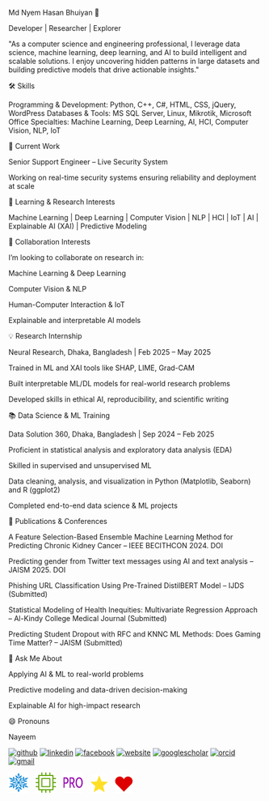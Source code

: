 Md Nyem Hasan Bhuiyan 👋

Developer | Researcher | Explorer

"As a computer science and engineering professional, I leverage data science, machine learning, deep learning, and AI to build intelligent and scalable solutions. I enjoy uncovering hidden patterns in large datasets and building predictive models that drive actionable insights."

🛠 Skills

Programming & Development: Python, C++, C#, HTML, CSS, jQuery, WordPress
Databases & Tools: MS SQL Server, Linux, Mikrotik, Microsoft Office
Specialties: Machine Learning, Deep Learning, AI, HCI, Computer Vision, NLP, IoT

🔭 Current Work

Senior Support Engineer – Live Security System

Working on real-time security systems ensuring reliability and deployment at scale

🌱 Learning & Research Interests

Machine Learning | Deep Learning | Computer Vision | NLP | HCI | IoT | AI | Explainable AI (XAI) | Predictive Modeling

👯 Collaboration Interests

I’m looking to collaborate on research in:

Machine Learning & Deep Learning

Computer Vision & NLP

Human-Computer Interaction & IoT

Explainable and interpretable AI models

💡 Research Internship

Neural Research, Dhaka, Bangladesh | Feb 2025 – May 2025

Trained in ML and XAI tools like SHAP, LIME, Grad-CAM

Built interpretable ML/DL models for real-world research problems

Developed skills in ethical AI, reproducibility, and scientific writing

📚 Data Science & ML Training

Data Solution 360, Dhaka, Bangladesh | Sep 2024 – Feb 2025

Proficient in statistical analysis and exploratory data analysis (EDA)

Skilled in supervised and unsupervised ML

Data cleaning, analysis, and visualization in Python (Matplotlib, Seaborn) and R (ggplot2)

Completed end-to-end data science & ML projects

📝 Publications & Conferences

A Feature Selection-Based Ensemble Machine Learning Method for Predicting Chronic Kidney Cancer – IEEE BECITHCON 2024. DOI

Predicting gender from Twitter text messages using AI and text analysis – JAISM 2025. DOI

Phishing URL Classification Using Pre-Trained DistilBERT Model – IJDS (Submitted)

Statistical Modeling of Health Inequities: Multivariate Regression Approach – Al-Kindy College Medical Journal (Submitted)

Predicting Student Dropout with RFC and KNNC ML Methods: Does Gaming Time Matter? – JAISM (Submitted)

💬 Ask Me About

Applying AI & ML to real-world problems

Predictive modeling and data-driven decision-making

Explainable AI for high-impact research

😄 Pronouns

Nayeem


[<img src='https://cdn.jsdelivr.net/npm/simple-icons@3.0.1/icons/github.svg' alt='github' height='40'>](https://github.com/hasannyem)  [<img src='https://cdn.jsdelivr.net/npm/simple-icons@3.0.1/icons/linkedin.svg' alt='linkedin' height='40'>](https://www.linkedin.com/in/md-nyem-hasan-bhuiyan-80162433a/)  [<img src='https://cdn.jsdelivr.net/npm/simple-icons@3.0.1/icons/facebook.svg' alt='facebook' height='40'>](https://www.facebook.com/mebnh)  [<img src='https://cdn.jsdelivr.net/npm/simple-icons@3.0.1/icons/icloud.svg' alt='website' height='40'>](https://sites.google.com/view/nyemhasan?usp=sharing)  [<img src='https://cdn.jsdelivr.net/npm/simple-icons@3.0.1/icons/googlescholar.svg' alt='googlescholar' height='40'>](https://scholar.google.com/citations?hl=en&authuser=2&user=Sbu4y_sAAAAJ)  [<img src='https://cdn.jsdelivr.net/npm/simple-icons@3.0.1/icons/orcid.svg' alt='orcid' height='40'>](https://orcid.org/0009-0001-6409-4005)  [<img src='https://cdn.jsdelivr.net/npm/simple-icons@3.0.1/icons/gmail.svg' alt='gmail' height='40'>](nyemhasan.diu@gmail.com)  

<a href='https://archiveprogram.github.com/'><img src='https://raw.githubusercontent.com/acervenky/animated-github-badges/master/assets/acbadge.gif' width='40' height='40'></a> <a href='https://docs.github.com/en/developers'><img src='https://raw.githubusercontent.com/acervenky/animated-github-badges/master/assets/devbadge.gif' width='40' height='40'></a> <a href='https://github.com/pricing'><img src='https://raw.githubusercontent.com/acervenky/animated-github-badges/master/assets/pro.gif' width='40' height='40'></a> <a href='https://stars.github.com/'><img src='https://raw.githubusercontent.com/acervenky/animated-github-badges/master/assets/starbadge.gif' width='35' height='35'></a> <a href='https://docs.github.com/en/github/supporting-the-open-source-community-with-github-sponsors'><img src='https://raw.githubusercontent.com/acervenky/animated-github-badges/master/assets/sponsorbadge.gif' width='35' height='35'></a> 

